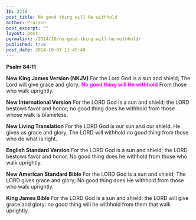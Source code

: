 ```yaml
---
ID: 2218
post_title: No good thing will He withhold
author: Praison
post_excerpt: ""
layout: post
permalink: /2014/10/no-good-thing-will-he-withhold/
published: true
post_date: 2014-10-07 11:45:49
---
```

<strong>Psalm 84:11</strong>

<strong>New King James Version (NKJV)</strong>
For the Lord God is a sun and shield;
The Lord will give grace and glory;
<span style="color: #ff00ff;"><strong>No good thing will He withhold</strong></span>
From those who walk uprightly.

<strong>New International Version</strong>
For the LORD God is a sun and shield; the LORD bestows favor and honor; no good thing does he withhold from those whose walk is blameless.

<strong>New Living Translation</strong>
For the LORD God is our sun and our shield. He gives us grace and glory. The LORD will withhold no good thing from those who do what is right.

<strong>English Standard Version</strong>
For the LORD God is a sun and shield; the LORD bestows favor and honor. No good thing does he withhold from those who walk uprightly.

<strong>New American Standard Bible</strong>
For the LORD God is a sun and shield; The LORD gives grace and glory; No good thing does He withhold from those who walk uprightly.

<strong>King James Bible</strong>
For the LORD God is a sun and shield: the LORD will give grace and glory: no good thing will he withhold from them that walk uprightly.
